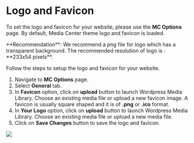 # Logo and Favicon

To set the logo and favicon for your website, please use the **MC Options** page. By default, Media Center theme logo and favicon is loaded.

<div class="alert alert-info">**Recommendation**: We recommend a png file for logo which has a transparent background. The recommended resolution of logo is : **233x54 pixels**.</div>

Follow the steps to setup the logo and favicon for your website.

1. Navigate to **MC Options** page.
2. Select **General** tab.
3. In **Favicon** option, click on **upload** button to launch Wordpress Media Library. Choose an existing media file or upload a new favicon image. A favicon is usually square shaped and it is of **.png** or **.ico** format.
3. In **Your Logo** option, click on **upload** button to launch Wordpress Media Library. Choose an existing media file or upload a new media file.
4. Click on **Save Changes** button to save the logo and favicon.

![](http://transvelo.github.io/docs/mediacenter/images/theme-option-logo.png)

